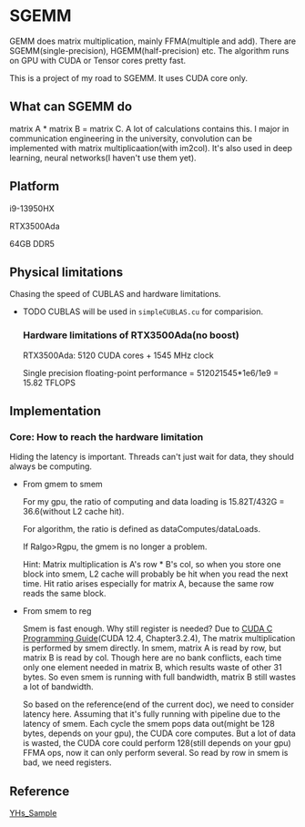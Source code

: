 # SGEMM
  GEMM does matrix multiplication, mainly FFMA\(multiple and add\). There are SGEMM(single-precision), HGEMM(half-precision) etc. The algorithm runs on GPU with CUDA or Tensor cores pretty fast. 
  
  This is a project of my road to SGEMM. It uses CUDA core only. 
## What can SGEMM do
  matrix A * matrix B = matrix C. A lot of calculations contains this. I major in communication engineering in the university, convolution can be implemented with matrix multiplicaation(with im2col). It's also used in deep learning, neural networks(I haven't use them yet).
## Platform
  i9-13950HX
  
  RTX3500Ada
  
  64GB DDR5
## Physical limitations
  Chasing the speed of CUBLAS and hardware limitations. 
  - TODO
  CUBLAS will be used in `simpleCUBLAS.cu` for comparision.
    ### Hardware limitations of RTX3500Ada(no boost)
      RTX3500Ada: 5120 CUDA cores + 1545 MHz clock
    
      Single precision floating-point performance = 5120*2*1545*1e6/1e9 = 15.82 TFLOPS
## Implementation
### Core: How to reach the hardware limitation
  Hiding the latency is important. Threads can't just wait for data, they should always be computing.
- From gmem to smem

  For my gpu, the ratio of computing and data loading is 15.82T/432G = 36.6(without L2 cache hit).
  
  For algorithm, the ratio is defined as dataComputes/dataLoads.
  
  If Ralgo>Rgpu, the gmem is no longer a problem.

  Hint: Matrix multiplication is A's row * B's col, so when you store one block into smem, L2 cache will probably be hit when you read the next time. Hit ratio arises especially for matrix A, because the same row reads the same block.
- From smem to reg

  Smem is fast enough. Why still register is needed? Due to [CUDA C Programming Guide](https://docs.nvidia.com/cuda/cuda-c-programming-guide/index.html#shared-memory)\(CUDA 12.4, Chapter3.2.4\), The matrix multiplication is performed by smem directly. In smem, matrix A is read by row, but matrix B is read by col. Though here are no bank conflicts, each time only one element needed in matrix B, which results waste of other 31 bytes. So even smem is running with full bandwidth, matrix B still wastes a lot of bandwidth.

  So based on the reference\(end of the current doc\), we need to consider latency here. Assuming that it's fully running with pipeline due to the latency of smem. Each cycle the smem pops data out\(might be 128 bytes, depends on your gpu\), the CUDA core computes. But a lot of data is wasted, the CUDA core could perform 128\(still depends on your gpu\) FFMA ops, now it can only perform several. So read by row in smem is bad, we need registers.

  
## Reference
  [YHs_Sample](https://github.com/Yinghan-Li/YHs_Sample/tree/master)
